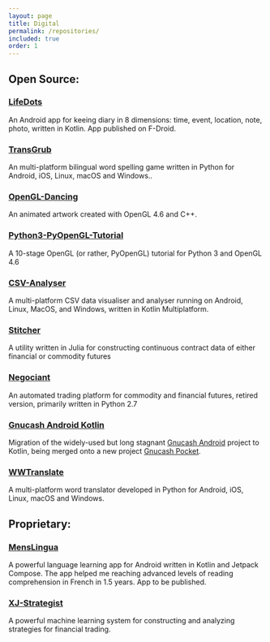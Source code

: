 ```yaml
---
layout: page
title: Digital
permalink: /repositories/
included: true
order: 1
---
```


## Open Source:

### [LifeDots](https://github.com/XilinJia/Life-Dots)
An Android app for keeing diary in 8 dimensions: time, event, location, note, photo, written in Kotlin.  App published on F-Droid.

### [TransGrub](https://github.com/XilinJia/TransGrub)
An multi-platform bilingual word spelling game written in Python for Android, iOS, Linux, macOS and Windows..

### [OpenGL-Dancing](https://github.com/XilinJia/OpenGL-Dancing)
An animated artwork created with OpenGL 4.6 and C++.

### [Python3-PyOpenGL-Tutorial](https://github.com/XilinJia/Python3-PyOpenGL-Tutorial)
A 10-stage OpenGL (or rather, PyOpenGL) tutorial for Python 3 and OpenGL 4.6

### [CSV-Analyser](https://github.com/XilinJia/CSV-Analyser)
A multi-platform CSV data visualiser and analyser running on Android, Linux, MacOS, and Windows, written in Kotlin Multiplatform.

### [Stitcher](https://github.com/XilinJia/Stitcher)
A utility written in Julia for constructing continuous contract data of either financial or commodity futures

### [Negociant](https://github.com/XilinJia/Negociant)
An automated trading platform for commodity and financial futures, retired version, primarily written in Python 2.7

### [Gnucash Android Kotlin](https://github.com/XilinJia/gnucash-android-kotlin)
Migration of the widely-used but long stagnant [Gnucash Android](https://github.com/codinguser/gnucash-android) project to Kotlin, being merged onto a new project [Gnucash Pocket](https://github.com/GnuCash-Pocket).

### [WWTranslate](https://github.com/XilinJia/WWTranslate)
A multi-platform word translator developed in Python for Android, iOS, Linux, macOS and Windows.

## Proprietary:

### [MensLingua](https://github.com/XilinJia/MensLingua)
A powerful language learning app for Android written in Kotlin and Jetpack Compose.  The app helped me reaching advanced levels of reading comprehension in French in 1.5 years.  App to be published.

### [XJ-Strategist](https://github.com/XilinJia/XJ-Strategist)
A powerful machine learning system for constructing and analyzing strategies for financial trading.